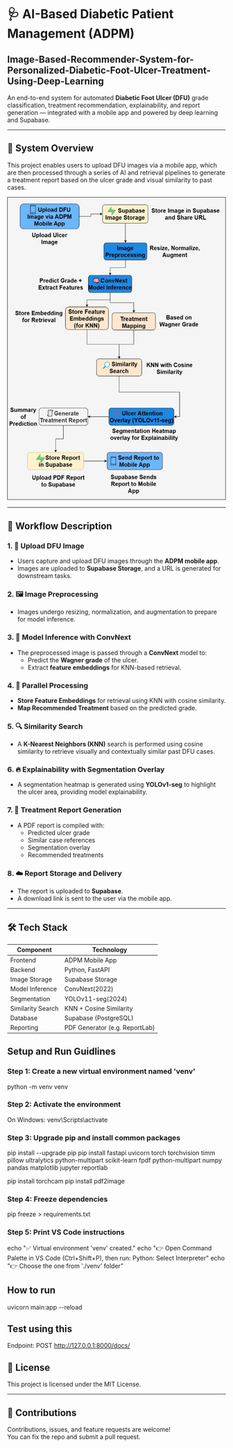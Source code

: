 # 🩺 AI-Based Diabetic Patient Management (ADPM)
## Image-Based-Recommender-System-for-Personalized-Diabetic-Foot-Ulcer-Treatment-Using-Deep-Learning
An end-to-end system for automated **Diabetic Foot Ulcer (DFU)** grade classification, treatment recommendation, explainability, and report generation — integrated with a mobile app and powered by deep learning and Supabase.

---

## 📌 System Overview

This project enables users to upload DFU images via a mobile app, which are then processed through a series of AI and retrieval pipelines to generate a treatment report based on the ulcer grade and visual similarity to past cases.

![System Architecture](Architecture.jpg)

---

## 🧠 Workflow Description

### 1. 📲 Upload DFU Image
- Users capture and upload DFU images through the **ADPM mobile app**.
- Images are uploaded to **Supabase Storage**, and a URL is generated for downstream tasks.

### 2. 🖼️ Image Preprocessing
- Images undergo resizing, normalization, and augmentation to prepare for model inference.

### 3. 🧠 Model Inference with ConvNext
- The preprocessed image is passed through a **ConvNext** model to:
  - Predict the **Wagner grade** of the ulcer.
  - Extract **feature embeddings** for KNN-based retrieval.

### 4. 🔁 Parallel Processing
- **Store Feature Embeddings** for retrieval using KNN with cosine similarity.
- **Map Recommended Treatment** based on the predicted grade.

### 5. 🔍 Similarity Search
- A **K-Nearest Neighbors (KNN)** search is performed using cosine similarity to retrieve visually and contextually similar past DFU cases.

### 6. 🔥 Explainability with Segmentation Overlay
- A segmentation heatmap is generated using **YOLOv1-seg** to highlight the ulcer area, providing model explainability.

### 7. 📝 Treatment Report Generation
- A PDF report is compiled with:
  - Predicted ulcer grade
  - Similar case references
  - Segmentation overlay
  - Recommended treatments

### 8. ☁️ Report Storage and Delivery
- The report is uploaded to **Supabase**.
- A download link is sent to the user via the mobile app.

---

## 🛠️ Tech Stack

| Component         | Technology           |
|------------------|----------------------|
| Frontend         | ADPM Mobile App      |
| Backend          | Python, FastAPI      |
| Image Storage    | Supabase Storage     |
| Model Inference  | ConvNext(2022)             |
| Segmentation     | YOLOv11-seg(2024)           |
| Similarity Search| KNN + Cosine Similarity |
| Database         | Supabase (PostgreSQL)|
| Reporting        | PDF Generator (e.g. ReportLab) |

## Setup and Run Guidlines
### Step 1: Create a new virtual environment named 'venv'
python -m venv venv

### Step 2: Activate the environment
 On Windows:
 venv\Scripts\activate

### Step 3: Upgrade pip and install common packages
pip install --upgrade pip
pip install fastapi uvicorn torch torchvision timm pillow ultralytics python-multipart scikit-learn fpdf python-multipart numpy pandas matplotlib jupyter reportlab

pip install torchcam
pip install pdf2image
### Step 4: Freeze dependencies
pip freeze > requirements.txt

### Step 5: Print VS Code instructions
echo "✅ Virtual environment 'venv' created."
echo "👉 Open Command Palette in VS Code (Ctrl+Shift+P), then run: Python: Select Interpreter"
echo "👉 Choose the one from './venv' folder"

## How to run
uvicorn main:app --reload

## Test using this
Endpoint: POST http://127.0.0.1:8000/docs/


## 📄 License

This project is licensed under the MIT License.

---

## 🤝 Contributions

Contributions, issues, and feature requests are welcome!  
You can fix the repo and submit a pull request.

